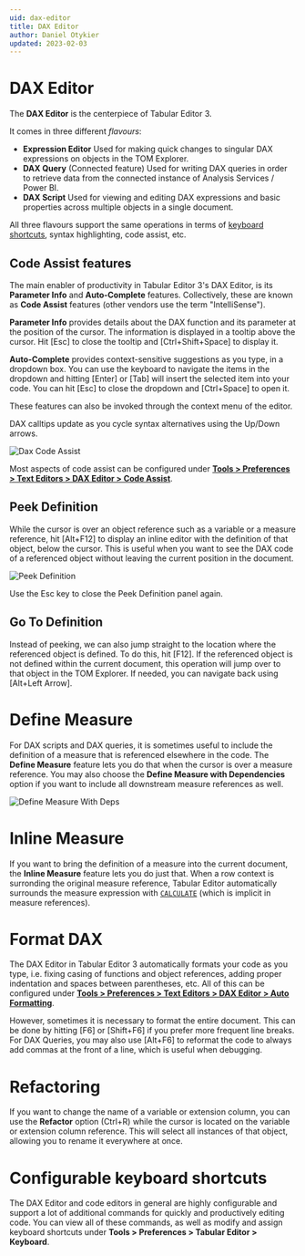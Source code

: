 ```yaml
---
uid: dax-editor
title: DAX Editor
author: Daniel Otykier
updated: 2023-02-03
---
```


# DAX Editor

The **DAX Editor** is the centerpiece of Tabular Editor 3.

It comes in three different _flavours_:

- **Expression Editor** Used for making quick changes to singular DAX expressions on objects in the TOM Explorer.
- **DAX Query** (Connected feature) Used for writing DAX queries in order to retrieve data from the connected instance of Analysis Services / Power BI.
- **DAX Script** Used for viewing and editing DAX expressions and basic properties across multiple objects in a single document.

All three flavours support the same operations in terms of [keyboard shortcuts](xref:shortcuts#dax-code), syntax highlighting, code assist, etc.

## Code Assist features

The main enabler of productivity in Tabular Editor 3's DAX Editor, is its **Parameter Info** and **Auto-Complete** features. Collectively, these are known as **Code Assist** features (other vendors use the term "IntelliSense").

**Parameter Info** provides details about the DAX function and its parameter at the position of the cursor. The information is displayed in a tooltip above the cursor. Hit [Esc] to close the tooltip and [Ctrl+Shift+Space] to display it.

**Auto-Complete** provides context-sensitive suggestions as you type, in a dropdown box. You can use the keyboard to navigate the items in the dropdown and hitting [Enter] or [Tab] will insert the selected item into your code. You can hit [Esc] to close the dropdown and [Ctrl+Space] to open it.

These features can also be invoked through the context menu of the editor.

DAX calltips update as you cycle syntax alternatives using the Up/Down arrows.

![Dax Code Assist](~/content/assets/images/dax-code-assist.png)

Most aspects of code assist can be configured under [**Tools > Preferences > Text Editors > DAX Editor > Code Assist**](xref:preferences#dax-editor--code-assist).

## Peek Definition

While the cursor is over an object reference such as a variable or a measure reference, hit [Alt+F12] to display an inline editor with the definition of that object, below the cursor. This is useful when you want to see the DAX code of a referenced object without leaving the current position in the document.

![Peek Definition](~/content/assets/images/peek-definition.png)

Use the Esc key to close the Peek Definition panel again.

## Go To Definition

Instead of peeking, we can also jump straight to the location where the referenced object is defined. To do this, hit [F12]. If the referenced object is not defined within the current document, this operation will jump over to that object in the TOM Explorer. If needed, you can navigate back using [Alt+Left Arrow].

# Define Measure

For DAX scripts and DAX queries, it is sometimes useful to include the definition of a measure that is referenced elsewhere in the code. The **Define Measure** feature lets you do that when the cursor is over a measure reference. You may also choose the **Define Measure with Dependencies** option if you want to include all downstream measure references as well.

![Define Measure With Deps](~/content/assets/images/define-measure-with-deps.png)

# Inline Measure

If you want to bring the definition of a measure into the current document, the **Inline Measure** feature lets you do just that. When a row context is surronding the original measure reference, Tabular Editor automatically surrounds the measure expression with [`CALCULATE`](https://dax.guide/calculate) (which is implicit in measure references).

# Format DAX

The DAX Editor in Tabular Editor 3 automatically formats your code as you type, i.e. fixing casing of functions and object references, adding proper indentation and spaces between parentheses, etc. All of this can be configured under [**Tools > Preferences > Text Editors > DAX Editor > Auto Formatting**](xref:preferences#dax-editor--auto-formatting).

However, sometimes it is necessary to format the entire document. This can be done by hitting [F6] or [Shift+F6] if you prefer more frequent line breaks. For DAX Queries, you may also use [Alt+F6] to reformat the code to always add commas at the front of a line, which is useful when debugging.

# Refactoring

If you want to change the name of a variable or extension column, you can use the **Refactor** option (Ctrl+R) while the cursor is located on the variable or extension column reference. This will select all instances of that object, allowing you to rename it everywhere at once.

# Configurable keyboard shortcuts

The DAX Editor and code editors in general are highly configurable and support a lot of additional commands for quickly and productively editing code. You can view all of these commands, as well as modify and assign keyboard shortcuts under **Tools > Preferences > Tabular Editor > Keyboard**.